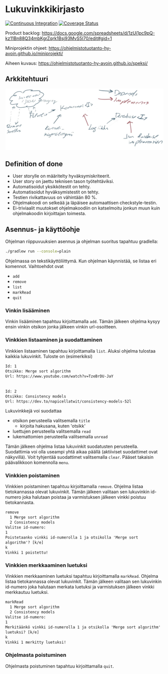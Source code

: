 # Lukuvinkkikirjasto

[![Continuous Integration][ci-img]][ci-url]
[![Coverage Status][coverage-img]][coverage-url]

Product backlog:
<https://docs.google.com/spreadsheets/d/1zUi1pc9pQ-kz11Bn88Q34mbKgrZqrk1Bsj93MvS5I70/edit#gid=1>

Miniprojektin ohjeet: <https://ohjelmistotuotanto-hy-avoin.github.io/miniprojekti/>

Aiheen kuvaus: <https://ohjelmistotuotanto-hy-avoin.github.io/speksi/>

## Arkkitehtuuri

![arkkitehtuuri](docs/arkkitehtuuri.jpg)

## Definition of done

- User storylle on määritelty hyväksymiskriteerit.
- User story on jaettu teknisen tason työtehtäviksi.
- Automatisoidut yksikkötestit on tehty.
- Automatisoidut hyväksymistestit on tehty.
- Testien rivikattavuus on vähintään 80 %.
- Ohjelmakoodi on selkeää ja läpäisee automaattisen checkstyle-testin.
- Ei-triviaalit muutokset ohjelmakoodiin on katselmoitu jonkun muun kuin
  ohjelmakoodin kirjoittajan toimesta.

## Asennus- ja käyttöohje

Ohjelman riippuvuuksien asennus ja ohjelman suoritus tapahtuu gradlella:

```bash
./gradlew run --console=plain
```

Ohjelmassa on tekstikäyttöliittymä. Kun ohjelman käynnistää, se listaa eri komennot. Vaihtoehdot ovat

- `add`
- `remove`
- `list`
- `markRead`
- `quit`

### Vinkin lisääminen

Vinkin lisääminen tapahtuu kirjoittamalla `add`. Tämän jälkeen ohjelma kysyy ensin vinkin otsikon jonka jälkeen vinkin url-osoitteen.

### Vinkkien listaaminen ja suodattaminen

Vinkkien listaaminen tapahtuu kirjoittamalla `list`. Aluksi ohjelma tulostaa kaikkia lukuvinkit. 
Tuloste on (esimerkiksi)

```text
Id: 1
Otsikko: Merge sort algorithm
Url: https://www.youtube.com/watch?v=TzeBrDU-JaY


Id: 2
Otsikko: Consistency models
Url: https://dev.to/napicellatwit/consistency-models-52l
```
Lukuvinkkejä voi suodattaa
  - otsikon perusteella valitsemalla `title`
    - kirjoita hakusana, kuten 'otsikk'
  - luettujen perusteella valitsemalla `read`
  - lukemattomien perusteella valitsemalla `unread`

Tämän jälkeen ohjelma listaa lukuvinkit suodatusten perusteella. Suodattimia voi olla useampi yhtä aikaa päällä (aktiiviset suodattimet ovat näkyvillä). Voit tyhjentää suodattimet valitsemalla `clear`. Pääset takaisin päävalikkoon komennolla `menu`.


### Vinkkien poistaminen

Vinkkien poistaminen tapahtuu kirjoittamalla `remove`. Ohjelma listaa
tietokannassa olevat lukuvinkit. Tämän jälkeen valitaan sen lukuvinkin id-numero
joka halutaan poistaa ja varmistuksen jälkeen vinkki poistuu tietokannasta.

```text
remove
  1 Merge sort algorithm
  2 Consistency models
Valitse id-numero:
1
Poistetaanko vinkki id-numerolla 1 ja otsikolla 'Merge sort algorithm'? [k/e]
k
Vinkki 1 poistettu!
```
### Vinkkien merkkaaminen luetuksi
Vinkkien merkkaaminen luetuksi tapahtuu kirjoittamalla `markRead`. Ohjelma listaa
tietokannassa olevat lukuvinkit. Tämän jälkeen valitaan sen lukuvinkin id-numero
joka halutaan merkata luetuksi ja varmistuksen jälkeen vinkki merkkautuu luetuksi.


```text
markRead
  1 Merge sort algorithm
  2 Consistency models
Valitse id-numero:
1
Merkitäänkö vinkki id-numerolla 1 ja otsikolla 'Merge sort algorithm' luetuksi? [k/e]
k
Vinkki 1 merkitty luetuksi!
```



### Ohjelmasta poistuminen

Ohjelmasta poistuminen tapahtuu kirjoittamalla `quit`.

[ci-img]: https://github.com/ahojukka5/lukuvinkkikirjasto/actions/workflows/gradle.yml/badge.svg
[ci-url]: https://github.com/ahojukka5/lukuvinkkikirjasto/actions?query=workflow%3ACI+branch%3Amaster
[coverage-img]: https://coveralls.io/repos/github/ahojukka5/lukuvinkkikirjasto/badge.svg?branch=master
[coverage-url]: https://coveralls.io/github/ahojukka5/lukuvinkkikirjasto?branch=master
